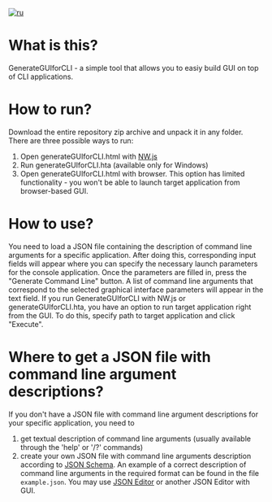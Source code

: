 [![ru](https://img.shields.io/badge/lang-ru-green.svg)](https://github.com/Leo7k/GenerateGUIforCLI/blob/main/README.RU.MD)

# What is this?
GenerateGUIforCLI - a simple tool that allows you to easiy build GUI on top of CLI applications.

# How to run?
Download the entire repository zip archive and unpack it in any folder. There are three possible ways to run:
 1. Open generateGUIforCLI.html with [NW.js](https://nwjs.io/)
 2. Run generateGUIforCLI.hta (available only for Windows)
 3. Open generateGUIforCLI.html with browser. This option has limited functionality - you won't be able to launch target application from browser-based GUI.

# How to use?
You need to load a JSON file containing the description of command line arguments for a specific application. After doing this, corresponding input fields will appear where you can specify the necessary launch parameters for the console application. Once the parameters are filled in, press the "Generate Command Line" button. A list of command line arguments that correspond to the selected graphical interface parameters will appear in the text field.
If you run GenerateGUIforCLI with NW.js or generateGUIforCLI.hta, you have an option to run target application right from the GUI. To do this, specify path to target application and click "Execute".

# Where to get a JSON file with command line argument descriptions?
If you don't have a JSON file with command line argument descriptions for your specific application, you need to
1. get textual description of command line arguments (usually available through the 'help' or '/?' commands)
2. create your own JSON file with command line arguments description according to [JSON Schema](https://github.com/Leo7k/GenerateGUIforCLI/blob/main/generateGUIforCLI_schema_2019-09.json). An example of a correct description of command line arguments in the required format can be found in the file `example.json`. You may use [JSON Editor](https://json-editor.github.io/json-editor/) or another JSON Editor with GUI.
